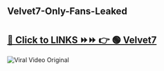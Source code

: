 
 ## Velvet7-Only-Fans-Leaked

# <h2><a href="https://clipsfans.com/Velvet7&ref=git">🔗 Click to LINKS ⏩⏩ 👉 🟢 Velvet7 </a></h2>

<a href="https://clipsfans.com/Velvet7&ref=git" rel="nofollow" data-target="animated-image.originalLink"><img src="https://i.ibb.co.com/xMMVF88/686577567.gif" alt="Viral Video Original" style="max-width: 100%; display: inline-block;" data-target="animated-image.originalImage"></a>
